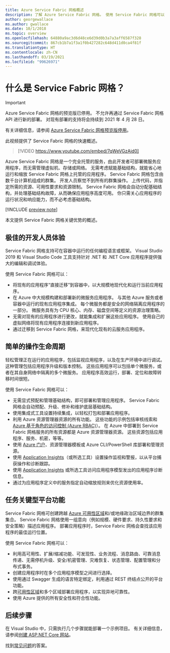 ```yaml
---
title: Azure Service Fabric 网格概述
description: 了解 Azure Service Fabric 网格。 使用 Service Fabric 网格可以部署和缩放应用程序，而无需考虑应用程序的基础结构需求。
author: georgewallace
ms.author: gwallace
ms.date: 10/1/2018
ms.topic: overview
ms.openlocfilehash: 64880a9ac3d6d48ce6d39d0b3a7a3aff6587f328
ms.sourcegitcommit: 867cb1b7a1f3a1f0b427282c648d411d0ca4f81f
ms.translationtype: HT
ms.contentlocale: zh-CN
ms.lasthandoff: 03/19/2021
ms.locfileid: "99626971"
---
```

# <a name="what-is-service-fabric-mesh"></a>什么是 Service Fabric 网格？

> [!IMPORTANT]
> Azure Service Fabric 网格的预览版已停用。 不允许再通过 Service Fabric 网格 API 进行新的部署。 对现有部署的支持将会持续到 2021 年 4 月 28 日。
> 
> 有关详细信息，请参阅 [Azure Service Fabric 网格预览版停用](https://azure.microsoft.com/updates/azure-service-fabric-mesh-preview-retirement/)。

此视频提供了 Service Fabric 网格的快速概述。
> [!VIDEO https://www.youtube.com/embed/7qWeVGzAid0]

Azure Service Fabric 网格是一个完全托管的服务，由此开发者可部署微服务应用程序，而无需管理虚拟机、存储或网络。 无需考虑赋能基础结构，就能省心地运行和缩放 Service Fabric 网格上托管的应用程序。  Service Fabric 网格包含由数千台计算机组成的群集。  开发人员察觉不到所有的群集操作。 上传代码，并指定所需的资源、可用性要求和资源限制。  Service Fabric 网格会自动分配基础结构，并处理基础结构故障，从而确保应用程序高度可用。 你只需关心应用程序的运行状况和响应能力，而不必考虑基础结构。  

[!INCLUDE [preview note](./includes/include-preview-note.md)]

本文提供 Service Fabric 网格关键优势的概述。

## <a name="great-developer-experience"></a>极佳的开发人员体验

Service Fabric 网格支持可在容器中运行的任何编程语言或框架。 Visual Studio 2019 和 Visual Studio Code 工具支持针对 .NET 和 .NET Core 应用程序提供强大的编辑和调试体验。 

使用 Service Fabric 网格可以：

- 将现有的应用程序“直接迁移”到容器中，以大规模地现代化和运行当前应用程序。
- 在 Azure 中大规模构建和部署新的微服务应用程序。  与其他 Azure 服务或者容器中运行的现有应用程序集成。 每个微服务都是安全的网络隔离应用程序的一部分。 微服务具有为 CPU 核心、内存、磁盘空间等定义的资源治理策略。
- 无需对现有的应用程序进行更改，就能集成和扩展这些应用程序。 使用自己的虚拟网络将现有应用程序连接到新应用程序。  
- 通过迁移到 Service Fabric 网格，来现代化现有的云服务应用程序。  

## <a name="simple-operational-lifecycle"></a>简单的操作生命周期

轻松管理正在运行的应用程序，包括监视应用程序，以及在生产环境中进行调试。 这种管理包括应用程序升级和版本控制。 这些应用程序可以包括单个微服务，或者在其自身网络中隔离的多个微服务。 应用程序高效运行，部署、定位和故障转移时间很短。

使用 Service Fabric 网格可以：

- 无需显式预配和管理基础结构，即可部署和管理应用程序。  Service Fabric 网格会自动预配、升级、修补和维护底层基础结构。
- 使用集成式工具设置持续集成，以轻松打包和部署应用程序。
- 利用 Azure 资源管理器资源的所有功能。 这些功能的示例包括审核线索和 [Azure 基于角色的访问控制 (Azure RBAC)](../role-based-access-control/overview.md)）。 在 Azure 中部署到 Service Fabric 网格服务的所有资源都是 Azure 资源管理器资源。 这些资源包括应用程序、服务、机密，等等。
- 使用 [Azure 门户](https://portal.azure.com)、资源管理器模板或 Azure CLI/PowerShell 库部署和管理资源。
- 使用 [Application Insights](/azure/application-insights/)（或所选工具）设置操作监视和警报，以从平台捕获操作和诊断跟踪。
- 使用 [Application Insights](/azure/application-insights/) 或所选工具访问应用程序模型发出的应用程序诊断信息。
- 通过为应用程序定义中的服务指定自动缩放规则来优化资源使用率。

## <a name="mission-critical-platform-capabilities"></a>任务关键型平台功能

Service Fabric 网格可创建跨越 [Azure 可用性区域](../availability-zones/az-overview.md)和/或地缘政治区域边界的群集集合。 Service Fabric 网格使用一组意向（例如规模、硬件要求、持久性要求和安全策略）描述应用程序。  部署应用程序时，Service Fabric 网格会查找该应用程序的最佳运行位置。

使用 Service Fabric 网格可以：

- 利用高可用性、扩展/缩减功能、可发现性、业务流程、消息路由、可靠消息传递、无需停机升级、安全/机密管理、灾难恢复、状态管理、配置管理和分布式事务。
- 创建应用程序时在多个应用程序模型之间进行选择。
- 使用通过 Swagger 生成的语言特定绑定，利用通过 REST 终结点公开的平台功能。
- 跨[可用性区域](../availability-zones/az-overview.md)和多个区域部署应用程序，以实现异地可靠性。
- 使用 Azure 提供的所有安全性和符合性功能。

## <a name="next-steps"></a>后续步骤

在 Visual Studio 中，只需执行几个步骤就能部署一个示例项目。 有关详细信息，请参阅[创建 ASP.NET Core 网站](service-fabric-mesh-quickstart-dotnet-core.md)。 

找到[常见问题](service-fabric-mesh-faq.md)的答案。


<!-- Links -->

[service-fabric-overview]: ../service-fabric/service-fabric-overview.md
